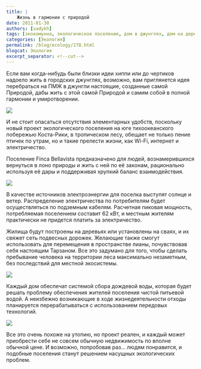```yaml
---
title: |
    Жизнь в гармонии с природой
date: 2011-01-30
authors: [sadykh]
tags: [экокомунна, экологическое поселение, дом в джунглях, дом на дереве, жизнь на природе]
categories: [Экология]
permalink: /blog/ecology/278.html
blogcat: Экология
excerpt_separator: <!--cut-->
---
```


Если вам когда-нибудь были близки идеи хиппи или до чертиков надоело жить в городских джунглях, возможно, вам приглянется идея перебраться на ПМЖ в джунгли настоящие, созданные самой Природой, дабы жить с этой самой Природой и самим собой в полной гармонии и умиротворении. 


![](http://itw66.ru/uploads/images/00/00/05/2011/01/30/13225f.jpg)


И не стоит опасаться отсутствия элементарных удобств, поскольку новый проект экологического поселения на юге тихоокеанского побережью Коста-Рики, в тропическом лесу, обещает не только пение птичек по утрам, но и такие прелести жизни, как Wi-Fi, интернет и электричество. 


<!--cut-->


Поселение Finca Bellavista предназначено для людей, вознамерившихся вернуться в лоно природы и жить с ней по её законам, рационально используя её дары и поддерживая хрупкий баланс взаимодействия. 


![](http://itw66.ru/uploads/images/00/00/05/2011/01/30/8c9a22.jpg)


В качестве источников электроэнергии для поселка выступят солнце и ветер. Распределение электричества по потребителям будет осуществляться по подземным кабелям. Расчетная пиковая мощность, потребляемая поселением составит 62 кВт, и местным жителям практически не придется платить за электричество.

Жилища будут построены на деревьях или установлены на сваях, и их свяжет сеть подвесных дорожек. Желающие также смогут использовать для перемещения в пространстве лианы, почувствовав себя настоящим Тарзаном. Все это задумано для того, чтобы сделать пребывание человека на территории леса максимально незаметным, без последствий для местной экосистемы. 


![](http://itw66.ru/uploads/images/00/00/05/2011/01/30/34d6b4.jpg)


Каждый дом обеспечат системой сбора дождевой воды, которая будет решать проблему обеспечения жителей поселения чистой питьевой водой. А неизбежно возникающие в ходе жизнедеятельности отходы планируется перерабатываться с использованием передовых технологий.


![](http://itw66.ru/uploads/images/00/00/05/2011/01/30/e21595.jpg)


Все это очень похоже на утопию, но проект реален, и каждый может приобрести себе не совсем обычную недвижимость по вполне обычной цене. И возможно, попробовав раз... людям понравится, и подобные поселения станут решением насущных экологических проблем.

